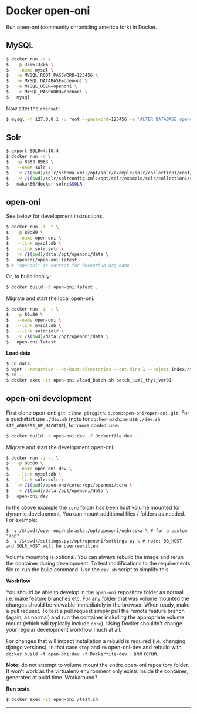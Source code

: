 Docker open-oni
===============

Run open-oni (community chronicling america fork) in Docker.

MySQL
-----

```bash
$ docker run -d \
$   -p 3306:3306 \
$   --name mysql \
$   -e MYSQL_ROOT_PASSWORD=123456 \
$   -e MYSQL_DATABASE=openoni \
$   -e MYSQL_USER=openoni \
$   -e MYSQL_PASSWORD=openoni \
$   mysql
```

Now alter the `charset`:

```bash
$ mysql -h 127.0.0.1 -u root --password=123456 -e 'ALTER DATABASE openoni charset=utf8;'
```

Solr
----

```bash
$ export SOLR=4.10.4
$ docker run -d \
$   -p 8983:8983 \
$   --name solr \
$   -v /$(pwd)/solr/schema.xml:/opt/solr/example/solr/collection1/conf/schema.xml \
$   -v /$(pwd)/solr/solrconfig.xml:/opt/solr/example/solr/collection1/conf/solrconfig.xml \
$   makuk66/docker-solr:$SOLR
```

open-oni
--------

See below for development instructions.

```bash
$ docker run -i -t \
$   -p 80:80 \
$   --name open-oni \
$   --link mysql:db \
$   --link solr:solr \
$   -v /$(pwd)/data:/opt/openoni/data \
$   openoni/open-oni:latest
$ # "openoni" is correct for dockerhub org name
```

Or, to build locally:

```bash
$ docker build -t open-oni:latest .
```

Migrate and start the local open-oni:

```bash
$ docker run -i -t \
$   -p 80:80 \
$   --name open-oni \
$   --link mysql:db \
$   --link solr:solr \
$   -v /$(pwd)/data:/opt/openoni/data \
$   open-oni:latest
```

**Load data**

```bash
$ cd data
$ wget --recursive --no-host-directories --cut-dirs 1 --reject index.html* --include-directories /data/batches/batch_uuml_thys_ver01/ http://chroniclingamerica.loc.gov/data/batches/batch_uuml_thys_ver01/
$ cd ..
$ docker exec -it open-oni /load_batch.sh batch_uuml_thys_ver01
```

open-oni development
--------------------

First clone open-oni: `git clone git@github.com:open-oni/open-oni.git`. For a quickstart use `./dev.sh` (note for `docker-machine` use `./dev.sh $IP_ADDRESS_OF_MACHINE`), for more control use:

```bash
$ docker build -t open-oni:dev -f Dockerfile-dev .
```

Migrate and start the development open-oni:

```bash
$ docker run -i -t \
$   -p 80:80 \
$   --name open-oni-dev \
$   --link mysql:db \
$   --link solr:solr \
$   -v /$(pwd)/open-oni/core:/opt/openoni/core \
$   -v /$(pwd)/data:/opt/openoni/data \
$   open-oni:dev
```

In the above example the `core` folder has been host volume mounted for dynamic development. You can mount additional files / folders as needed. For example:

```
$ -v /$(pwd)/open-oni/nebraska:/opt/openoni/nebraska \ # for a custom "app"
$ -v /$(pwd)/settings.py:/opt/openoni/settings.py \ # note: DB_HOST and SOLR_HOST will be overrewritten
```

Volume mounting is optional. You can always rebuild the image and rerun the container during development. To test modifications to the requirements file re-run the build command. Use the `dev.sh` script to simplify this.

**Workflow**

You should be able to develop in the `open-oni` repository folder as normal i.e. make feature branches etc. For any folder that was volume mounted the changes should be viewable immediately in the browser. When ready, make a pull request. To test a pull request simply pull the remote feature branch (again, as normal) and run the container including the appropriate volume mount (which will typically include `core`). Using Docker shouldn't change your regular development workflow much at all.

For changes that will impact installation a rebuild is required (i.e. changing django versions). In that case `stop` and `rm` open-oni-dev and rebuild with `docker build -t open-oni:dev -f Dockerfile-dev .` and rerun.

**Note:** do not attempt to volume mount the entire open-oni repository folder. It won't work as the virtualenv environment only exists inside the container, generated at build time. Workaround?

**Run tests**

```bash
$ docker exec -it open-oni /test.sh
```

---
